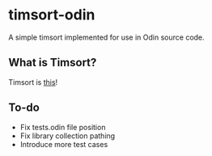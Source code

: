 # timsort-odin

A simple timsort implemented for use in Odin source code.

## What is Timsort?

Timsort is [this](https://en.wikipedia.org/wiki/Timsort)!

## To-do

* Fix tests.odin file position
* Fix library collection pathing
* Introduce more test cases
